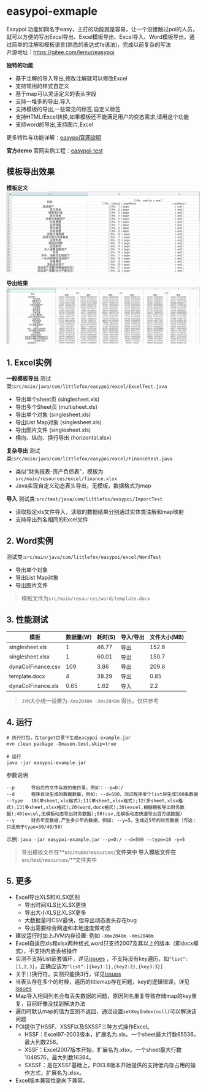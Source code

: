 # easypoi-exmaple

Easypoi 功能如同名字easy，主打的功能就是容易，让一个没接触过poi的人员，就可以方便的写出Excel导出、Excel模板导出、Excel导入、Word模板导出，通过简单的注解和模板语言(熟悉的表达式fe语法)，完成以前复杂的写法<br>
开源地址：https://gitee.com/lemur/easypoi

**独特的功能**

* 基于注解的导入导出,修改注解就可以修改Excel
* 支持常用的样式自定义
* 基于map可以灵活定义的表头字段
* 支持一堆多的导出,导入
* 支持模板的导出,一些常见的标签,自定义标签
* 支持HTML/Excel转换,如果模板还不能满足用户的变态需求,请用这个功能
* 支持word的导出,支持图片,Excel

更多特性与功能详解：[easypoi官网说明](http://doc.wupaas.com/docs/easypoi/easypoi-1c0u6ksp2r091)

**官方demo**
官网实例工程：[easypoi-test](https://gitee.com/lemur/easypoi-test)

##  模板导出效果

**模板定义**
![template](./img/finance_template.png)

**导出结果**
![result](./img/finance_result.png)


## 1. Excel实例
**一般模板导出**
测试类:`src/main/java/com/littlefox/easypoi/excel/ExcelTest.java`

- 导出单个sheet页 (singlesheet.xls)
- 导出多个Sheet页 (multisheet.xls)
- 导出单个对象 (singlesheet.xls)
- 导出List Map对象 (singlesheet.xls)
- 导出图片文件 (singlesheet.xls)
- 横向、纵向、换行导出 (horizontal.xlsx)

**复杂导出**
测试类:`src/main/java/com/littlefox/easypoi/excel/FinanceTest.java`

- 类似“财务报表-资产负债表”，模板为`src/main/resources/excel/finance.xlsx`
- Java实现自定义动态表头导出，无模板，数据格式为map

**导入**
测试类:`src/test/java/com/littlefox/easypoi/ImportTest`

- 读取指定xls文件导入，读取的数据结果分别通过实体类注解和map映射
- 支持导出列名相同的Excel文件

## 2. Word实例
测试类:`src/main/java/com/littlefox/easypoi/excel/WordTest`
- 导出单个对象
- 导出List Map对象
- 导出图片文件

> 模板文件为`src/main/resources/word/template.docx`

## 3. 性能测试
|模板  | 数据量(W) |   耗时(S)   |  导入/导出  |文件大小(MB)|
| ----| ---- | ---- | ---- | ----|
|singlesheet.xls|1 |46.77 |导出| 152.6 |
|singlesheet.xlsx|1 |60.01 |导出| 150.7 |
| dynaColFinance.csv | 109       | 3.86    | 导出      | 209.6    |
| template.docx      | 4         | 38.29   | 导出      | 0.85     |
| dynaColFinance.xls | 0.65      | 1.62    | 导入      | 2.2      |

> `JVM`大小统一设置为`-Xmx2048m -Xms2048m` 得出，仅供参考

## 4. 运行
```shell
# 执行打包，在target目录下生成easypoi-example.jar
mvn clean package -Dmaven.test.skip=true

# 运行
java -jar easypoi-example.jar
```

参数说明
```shell
--p      导出后的文件存放的根目录，例如：--p=D:/
--d      程序自动生成的数据数量，例如: --d=500，测试程序单个list将生成500条数据
--type   10(单sheet,xls格式);11(单sheet,xlsx格式);12(多sheet,xlsx格式);13(多sheet,xlsx格式);20(word,docx格式);30(excel,根据模板导出财务数据);40(excel,无模板动态导出财务数据);50(csv,无模板动态快速导出百万级数据)
--y      财务年度数据,产生多少年的数据，例如: --y=5，生成近5年的财务数据（可选：只适用于type=30/40/50）
```

示例: `java -jar easypoi-example.jar --p=D:/ --d=500 --type=10 -y=5`

> 导出模板文件在**src/main/resources/**文件夹中
> 导入模板文件在**src/test/resources/**文件夹中

## 5. 更多
* Excel导出XLS和XLSX区别
    - 导出时间XLS比XLSX更快
    - 导出大小XLS比XLSX更多
    - 大数据量时CSV最快，但导出动态表头存在bug
    - 导出需要综合网速和本地速度做考虑
* 建议运行时加上JVM内存设置: 例如 `-Xmx2048m -Xms2048m`
* Excel自适应xls和xlsx两种格式,word只支持2007及其以上的版本（即docx模式），不支持内嵌表格操作
* 实测不支持List嵌套循环，详见[issues](https://gitee.com/lemur/easypoi/issues/IB120?from=project-issue) ，不支持没有key遍历，如`"list":[1,2,3]`，正确应该为`"list":[{key1:1},{key2:2},{key3:3}]`
* 关于`]]`换行符，实测只能换3行，详见[issues](https://gitee.com/lemur/easypoi/issues/I1FQRM?from=project-issue#note_2702976)
* 当表头存在多个的时候，遍历的titlemap存在问题，key的逻辑错误，详见[issues](https://gitee.com/lemur/easypoi/issues/I1L3GI?from=project-issue)
* Map导入相同列名会有丢失数据的问题，原因列名重复导致存储map的key重复，目前好像没找到解决办法
* 遍历时默认map的值为空则不返回，通过设置`setKeyIndex(null)`可以解决该问题
* POI提供了HSSF、XSSF以及SXSSF三种方式操作Excel。
  - HSSF：Excel97-2003版本，扩展名为.xls。一个sheet最大行数65536，最大列数256。
  - XSSF：Excel2007版本开始，扩展名为.xlsx。一个sheet最大行数1048576，最大列数16384。
  - SXSSF：是在XSSF基础上，POI3.8版本开始提供的支持低内存占用的操作方式，扩展名为.xlsx。
* Excel版本兼容性是向下兼容。
